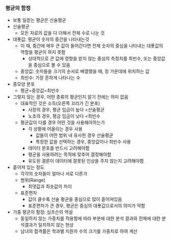 ### 평균의 함정
- 보통 일컫는 평균은 산술평균
- 산술평균
  - 모든 자료의 값을 다 더해서 전체 수로 나눈 것
- 대푯값: 평균이 숫자의 중간을 나타내는것
  - 이 때, 중간에 매우 큰 값이 들어간다면 전체 숫자의 중심을 나타내는 대푯값의 역할을 평균이 하지 못함
    - 상대적으로 큰 값에 영향을 받지 않는 중심의 측정치를 최빈수, 또는 중앙값을 중심으로 볼 수 있음
  - 중앙값: 숫자들을 크기의 순서로 배열했을 때, 정 가운데에 위치하는 값
  - 최빈수: 가장 흔하게 나타나는 수
- 종모양 분포
  - 평균=중앙값=최빈수
- 그렇지 않는 경우, 어떤 종류의 평균인지 알기 전에는 의미 없음
  - 대표적인 것은 소득(오른쪽 꼬리가 긴 분포)
    - 사장의 경우, 평균 임금이 높다 <산술평균
    - 노조의 경우, 평금 임금이 낮다 <최빈수
  - 평균값이 다를 경우 어떤 것을 사용해야하는가
    - 각 상황에 어울리는 경우 사용
      - 값들이 어떤 범위 내 유사한 경우 산술평균
      - 특정한 값을 선택하는 경우, 중앙값이나 최빈수 사용
    - 데이터 분포를 반드시 고려해야함
    - 평균을 사용하려는 목적에 맞추어 결정해야함
    - 유도된 결론이 데이터에 잘못된 인상을 주지 않는지 고려해야함
- 흩어져 있는 정도
  - 각각의 숫자들이 얼마나 서로 다른가
  - 범위(Range)
    - 최댓값과 최솟값의 차이
  - 표준편차
    - 값이 클수록 산술 평균을 중심으로 많이 흩어져있음
    - 표준편차가 큰 경우, 평균은 중심의 대푯값으로서의 의미가 약함
- 가중 평균의 함정: 심프슨의 역설
  - 동일하지 않는 가중치를 적용함에 따라 부분에 대한 분석 결과와 전체에 대한 분석결과가 일치하지 않는 현상
  - 남녀의 합격률은 학과별 지원자 수의 크기를 가중치로 하여 계산
